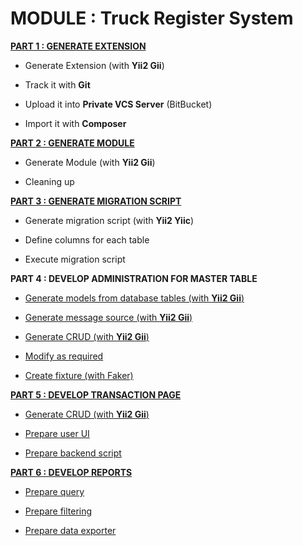MODULE : Truck Register System
===============================

[**PART 1 : GENERATE EXTENSION**](00-010100_generate_extension.md)

- Generate Extension (with **Yii2 Gii**)

- Track it with **Git**

- Upload it into **Private VCS Server** (BitBucket)

- Import it with **Composer**

[**PART 2 : GENERATE MODULE**](00-010200_generate_module.md)

- Generate Module (with **Yii2 Gii**)

- Cleaning up

[**PART 3 : GENERATE MIGRATION SCRIPT**](00-010300_generate_migration_script.md)

- Generate migration script (with **Yii2 Yiic**)

- Define columns for each table

- Execute migration script

**PART 4 : DEVELOP ADMINISTRATION FOR MASTER TABLE**

- [Generate models from database tables (with **Yii2 Gii**)](00-010401_generate_models.md)

- [Generate message source (with **Yii2 Gii**)](00-010402_generate_message_source.md)

- [Generate CRUD (with **Yii2 Gii**)](00-010403_generate_cruds.md)

- [Modify as required]()
 
- [Create fixture (with Faker)](00-010405_create_faker.md)

[**PART 5 : DEVELOP TRANSACTION PAGE**]()

- [Generate CRUD (with **Yii2 Gii**)](00-010501_generate_crud.md)

- [Prepare user UI]()

- [Prepare backend script]()

[**PART 6 : DEVELOP REPORTS**]()

- [Prepare query]()

- [Prepare filtering]()

- [Prepare data exporter]()
